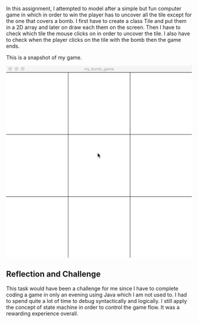In this assignment, I attempted to model after a simple but fun computer game in which in order to win the player has to uncover all the tile except for the one that covers a bomb.
I first have to create a class Tile and put them in a 2D array and later on draw each them on the screen. Then I have to check which tile the mouse clicks on in order to uncover the tile. 
I also have to check when the player clicks on the tile with the bomb then the game ends.

This is a snapshot of my game.

![](my_bomb_game.gif)

## Reflection and Challenge

This task would have been a challenge for me since I have to complete coding a game in only an evening using Java which I am not used to.
I had to spend quite a lot of time to debug syntactically and logically. I still apply the concept of state machine in order to control the game flow.
It was a rewarding experience overall.




